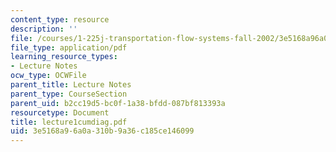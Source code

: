 ```yaml
---
content_type: resource
description: ''
file: /courses/1-225j-transportation-flow-systems-fall-2002/3e5168a96a0a310b9a36c185ce146099_lecture1cumdiag.pdf
file_type: application/pdf
learning_resource_types:
- Lecture Notes
ocw_type: OCWFile
parent_title: Lecture Notes
parent_type: CourseSection
parent_uid: b2cc19d5-bc0f-1a38-bfdd-087bf813393a
resourcetype: Document
title: lecture1cumdiag.pdf
uid: 3e5168a9-6a0a-310b-9a36-c185ce146099
---
```

